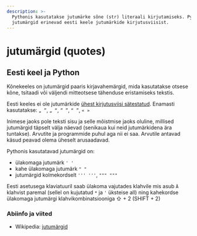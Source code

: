 ```yaml
---
description: >-
  Pythonis kasutatakse jutumärke sõne (str) literaali kirjutamiseks. Pythoni
  jutumärgid erinevad eesti keele jutumärkide kirjutusviisist.
---
```


# jutumärgid \(quotes\)

## Eesti keel ja Python

Kõnekeeles on jutumärgid paaris kirjavahemärgid, mida kasutatakse otsese kõne, tsitaadi või väljendi mitteotsese tähenduse eristamiseks tekstis.

Eesti keeles ei ole jutumärkide [ühest kirjutusviisi sätestatud](https://opleht.ee/2014/05/keelekaste-juttu-markidest-jutumarkidest/). Enamasti kasutatakse: `„ ”`,  `„ “`, `” ”`, `“ ”`, `« »`

Inimese jaoks pole teksti sisu ja selle mõistmise jaoks oluline, millised jutumärgid täpselt välja näevad \(senikaua kui neid jutumärkidena ära tuntakse\). Arvutite ja programmide puhul aga nii ei saa. Arvutile antavad käsud peavad olema üheselt arusaadavad. 

Pythonis kasutatavad jutumärgid on: 

* ülakomaga jutumärk `' '` 
* kahe ülakomaga jutumärk `" "`
* jutumärgid kolmekordselt `''' '''`, `""" """` 

Eesti asetusega klaviatuuril saab ülakoma vajutades klahvile mis asub `Ä` klahvist paremal \(sellel on kujutatud `*` ja `'` üksteise all\) ning kahekordse ülakomaga jutumärgi klahvikombinatsiooniga ⇧ + 2 \(SHIFT  + 2\)

### Abiinfo ja viited

* Wikipedia: [jutumärgid](https://et.wikipedia.org/wiki/Jutumärgid)

